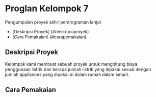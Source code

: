 # Proglan Kelompok 7
Pengumpulan proyek akhir pemrograman lanjut

* [Deskripsi Proyek] (#deskripsiproyek)
* [Cara Pemakaian] (#carapemakaian)


## Deskripsi Proyek
Kelompok kami membuat sebuah proyek untuk menghitung biaya penggunaan listrik dan berapa jumlah listrik yang dipakai sesuai dengan jumlah appliances yang dipakai di dalam rumah dalam sehari.

## Cara Pemakaian
